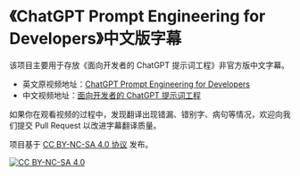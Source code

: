 # 《ChatGPT Prompt Engineering for Developers》中文版字幕

该项目主要用于存放《面向开发者的 ChatGPT 提示词工程》非官方版中文字幕。

- 英文原视频地址：[ChatGPT Prompt Engineering for Developers](https://learn.deeplearning.ai/chatgpt-prompt-eng/lesson/1/lesson_1)
- 中文视频地址：[面向开发者的 ChatGPT 提示词工程](#)

如果你在观看视频的过程中，发现翻译出现错漏、错别字、病句等情况，欢迎向我们提交 Pull Request 以改进字幕翻译质量。

项目基于 [CC BY-NC-SA 4.0 协议](https://creativecommons.org/licenses/by-nc-sa/4.0/deed.zh) 发布。

[![CC BY-NC-SA 4.0][cc-by-nc-sa-image]][cc-by-nc-sa]

[cc-by-nc-sa]: http://creativecommons.org/licenses/by-nc-sa/4.0/
[cc-by-nc-sa-image]: https://licensebuttons.net/l/by-nc-sa/4.0/88x31.png
[cc-by-nc-sa-shield]: https://img.shields.io/badge/License-CC%20BY--NC--SA%204.0-lightgrey.svg